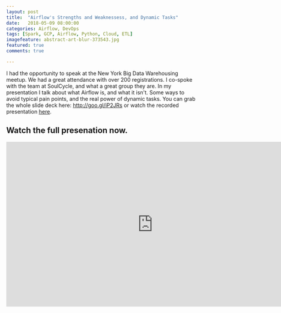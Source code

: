 ```yaml
---
layout: post
title:  "Airflow's Strengths and Weaknessess, and Dynamic Tasks"
date:   2018-05-09 08:00:00
categories: Airflow, DevOps
tags: [Spark, GCP, Airflow, Python, Cloud, ETL]
imagefeature: abstract-art-blur-373543.jpg
featured: true
comments: true

---
```


I had the opportunity to speak at the New York Big Data Warehousing meetup. We had a great attendance with over 200 registrations. I co-spoke with the team at SoulCycle, and what a great group they are. In my presentation I talk about what Airflow is, and what it isn't. Some ways to avoid typical pain points, and the real power of dynamic tasks. You can grab the whole slide deck here: <a href="http://goo.gl/iP2JRs" target="_blank">http://goo.gl/iP2JRs</a> or watch the recorded presentation <a href="https://www.facebook.com/casertadata/videos/1770558789649087/">here</a>.

<!--more-->

## Watch the full presenation now.

<center><iframe src="https://www.facebook.com/plugins/video.php?href=https%3A%2F%2Fwww.facebook.com%2Fcasertadata%2Fvideos%2F1770558789649087%2F&show_text=0&width=780" width="780" height="439" style="border:none;overflow:hidden" scrolling="no" frameborder="0" allowTransparency="true" allowFullScreen="true"></iframe></center>
